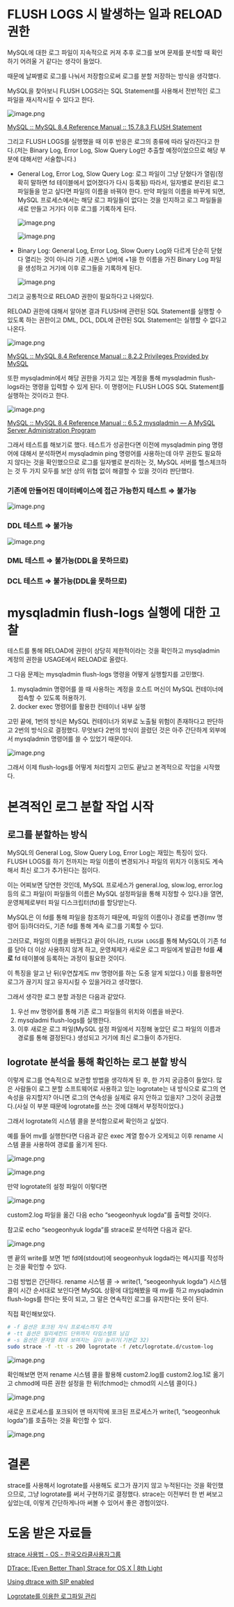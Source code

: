 # FLUSH LOGS 시 발생하는 일과 RELOAD 권한

MySQL에 대한 로그 파일이 지속적으로 커져 추후 로그를 보며 문제를 분석할 때 확인하기 어려울 거 같다는 생각이 들었다.

때문에 날짜별로 로그를 나눠서 저장함으로써 로그를 분할 저장하는 방식을 생각했다.

MySQL을 찾아보니 FLUSH LOGS라는 SQL Statement를 사용해서 전반적인 로그 파일을 재시작시킬 수 있다고 한다.

![image.png](attachment:54370d6c-bc7f-41bc-a6bd-a47382d980d6:image.png)

[MySQL :: MySQL 8.4 Reference Manual :: 15.7.8.3 FLUSH Statement](https://dev.mysql.com/doc/refman/8.4/en/flush.html)

그리고 FLUSH LOGS를 실행했을 때 이후 반응은 로그의 종류에 따라 달라진다고 한다.(저는 Binary Log, Error Log, Slow Query Log만 추출할 예정이었으므로 해당 부분에 대해서만 서술합니다.)

- General Log, Error Log, Slow Query Log: 로그 파일이 그냥 닫혔다가 열림(정확히 말하면 fd 테이블에서 없어졌다가 다시 등록됨) 따라서, 일자별로 분리된 로그 파일들을 얻고 싶다면 파일의 이름을 바꿔야 한다. 만약 파일의 이름을 바꾸게 되면, MySQL 프로세스에서는 해당 로그 파일들이 없다는 것을 인지하고 로그 파일들을 새로 만들고 거기다 이후 로그를 기록하게 된다.
    
    ![image.png](attachment:7ea9971c-fa90-4c6a-bc86-f5d6a8e0c37d:image.png)
    
    ![image.png](attachment:c4121c88-0c83-41fd-9b84-fb9b96902890:image.png)
    
- Binary Log: General Log, Error Log, Slow Query Log와 다르게 단순히 닫혔다 열리는 것이 아니라 기존 시퀀스 넘버에 +1을 한 이름을 가진 Binary Log 파일을 생성하고 거기에 이후 로그들을 기록하게 된다.
    
    ![image.png](attachment:4b5545d0-3591-4bec-a827-2f5135701215:image.png)
    

그리고 공통적으로 RELOAD 권한이 필요하다고 나와있다.

RELOAD 권한에 대해서 알아본 결과 FLUSH에 관련된 SQL Statement를 실행할 수 있도록 하는 권한이고 DML, DCL, DDL에 관련된 SQL Statement는 실행할 수 없다고 나온다.

![image.png](attachment:77db68d7-a148-4505-8027-5b5b34ac4760:image.png)

[MySQL :: MySQL 8.4 Reference Manual :: 8.2.2 Privileges Provided by MySQL](https://dev.mysql.com/doc/refman/8.4/en/privileges-provided.html#priv_reload)

또한 mysqladmin에서 해당 권한을 가지고 있는 계정을 통해 mysqladmin flush-logs라는 명령을 입력할 수 있게 된다. 이 명령어는 FLUSH LOGS SQL Statement를 실행하는 것이라고 한다.

![image.png](attachment:5e99fe24-0d84-4a3c-8f82-0aaa65f10df8:image.png)

[MySQL :: MySQL 8.4 Reference Manual :: 6.5.2 mysqladmin — A MySQL Server Administration Program](https://dev.mysql.com/doc/refman/8.4/en/mysqladmin.html)

그래서 테스트를 해보기로 했다. 테스트가 성공한다면 이전에 mysqladmin ping 명령어에 대해서 분석하면서 mysqladmin ping 명령어를 사용하는데 아무 권한도 필요하지 않다는 것을 확인했으므로 로그를 일자별로 분리하는 것, MySQL 서버를 헬스체크하는 것 두 가지 모두를 보안 상의 위협 없이 해결할 수 있을 것이라 판단했다.

### 기존에 만들어진 데이터베이스에 접근 가능한지 테스트 ⇒ 불가능

![image.png](attachment:7e2b6480-2927-4fe2-8b2b-56262328d1d5:image.png)

### DDL 테스트 ⇒ 불가능

![image.png](attachment:2d31415b-c0b8-4837-8147-9d008f219f76:image.png)

### DML 테스트 ⇒ 불가능(DDL을 못하므로)

### DCL 테스트 ⇒ 불가능(DDL을 못하므로)

# mysqladmin flush-logs 실행에 대한 고찰

테스트를 통해 RELOAD에 권한이 상당히 제한적이라는 것을 확인하고 mysqladmin 계정의 권한을 USAGE에서 RELOAD로 올렸다.

그 다음 문제는 mysqladmin flush-logs 명령을 어떻게 실행할지를 고민했다.

1. mysqladmin 명령어를 쓸 때 사용하는 계정을 호스트 머신이 MySQL 컨테이너에 접속할 수 있도록 허용하기.
2. docker exec 명령어를 활용한 컨테이너 내부 실행

고민 끝에, 1번의 방식은 MySQL 컨테이너가 외부로 노출될 위험이 존재하다고 판단하고 2번의 방식으로 결정했다. 무엇보다 2번의 방식이 끌렸던 것은 아주 간단하게 외부에서 mysqladmin 명령어를 쓸 수 있었기 때문이다. 

![image.png](attachment:0f1473d8-ba43-46d9-bdec-951d460e052e:image.png)

그래서 이제 flush-logs를 어떻게 처리할지 고민도 끝났고 본격적으로 작업을 시작했다.

# 본격적인 로그 분할 작업 시작

## 로그를 분할하는 방식

MySQL의 General Log, Slow Query Log, Error Log는 재밌는 특징이 있다. FLUSH LOGS를 하기 전까지는 파일 이름이 변경되거나 파일의 위치가 이동되도 계속해서 최신 로그가 추가된다는 점이다.

이는 어찌보면 당연한 것인데, MySQL 프로세스가 general.log, slow.log, error.log 등의 로그 파일(이 파일들의 이름은 MySQL 설정파일을 통해 지정할 수 있다.)을 열면, 운영체제로부터 파일 디스크립터(fd)를 할당받는다.

MySQL은 이 fd를 통해 파일을 참조하기 때문에, 파일의 이름이나 경로를 변경(mv 명령어 등)하더라도, 기존 fd를 통해 계속 로그를 기록할 수 있다.

그러므로, 파일의 이름을 바꿨다고 끝이 아니라, `FLUSH LOGS`를 통해 MySQL이 기존 fd를 닫아 더 이상 사용하지 않게 하고, 운영체제가 새로운 로그 파일에게 발급한 fd를 **새로** fd 테이블에 등록하는 과정이 필요한 것이다.

이 특징을 알고 난 뒤(우연찮게도 mv 명령어를 하는 도중 알게 되었다.) 이를 활용하면 로그가 끊기지 않고 유지시킬 수 있을거라고 생각했다.

그래서 생각한 로그 분할 과정은 다음과 같았다.

1. 우선 mv 명령어를 통해 기존 로그 파일들의 위치와 이름을 바꾼다.
2. mysqladmi flush-logs를 실행한다.
3. 이후 새로운 로그 파일(MySQL 설정 파일에서 지정해 놓았던 로그 파일의 이름과 경로를 통해 결정된다.) 생성되고 거기에 최신 로그들이 추가된다.

## logrotate 분석을 통해 확인하는 로그 분할 방식

이렇게 로그를 연속적으로 보관할 방법을 생각하게 된 후, 한 가지 궁금증이 들었다. 많은 사람들이 로그 분할 소프트웨어로 사용하고 있는 logrotate는 내 방식으로 로그의 연속성을 유지할지? 아니면 로그의 연속성을 실제로 유지 안하고 있을지? 그것이 궁금했다.(사실 이 부분 때문에 logrotate를 쓰는 것에 대해서 부정적이었다.)

그래서 logrotate의 시스템 콜을 분석함으로써 확인하고 싶었다.

예를 들어 mv를 실행한다면 다음과 같은 exec 계열 함수가 오게되고 이후 rename 시스템 콜을 사용하여 경로를 옮기게 된다.

![image.png](attachment:c977812d-e550-4154-a8f6-814df7397f16:image.png)

![image.png](attachment:0bb44db7-5b10-4928-9535-aae92c6eb085:image.png)

만약 logrotate의 설정 파일이 이렇다면

![image.png](attachment:4a3e9fe2-985e-41ae-9635-9c5fce159f4e:image.png)

custom2.log 파일을 옮긴 다음 echo “seogeonhyuk logda”를 출력할 것이다.

참고로 echo “seogeonhyuk logda”를 strace로 분석하면 다음과 같다.

![image.png](attachment:1a2c54d1-0c0d-4faa-9668-0a04c9f1581d:image.png)

맨 끝의 write를 보면 1번 fd에(stdout)에 seogeonhyuk logda라는 메시지를 작성하는 것을 확인할 수 있다.

그럼 방법은 간단하다. rename 시스템 콜 → write(1, “seogeonhyuk logda”) 시스템 콜이 시간 순서대로 보인다면 MySQL 상황에 대입해봤을 때 mv를 하고 mysqladmin flush-logs를 한다는 뜻이 되고, 그 말은 연속적인 로그를 유지한다는 뜻이 된다.

직접 확인해보았다.

```bash
# -f 옵션은 포크된 자식 프로세스까지 추적
# -tt 옵션은 밀리세컨드 단위까지 타임스탬프 남김
# -s 옵션은 문자열 최대 보여지는 길이 늘리기(기본값 32)
sudo strace -f -tt -s 200 logrotate -f /etc/logrotate.d/custom-log
```

![image.png](attachment:8c469410-068f-4080-b136-f86ee89edbd5:image.png)

확인해보면 먼저 rename 시스템 콜을 활용해 custom2.log를 custom2.log.1로 옮기고 chmod에 따른 권한 설정을 한 뒤(fchmod는 chmod의 시스템 콜이다.)

![image.png](attachment:1726b373-9e55-4258-abc0-502b6e921025:image.png)

새로운 프로세스를 포크되어 맨 마지막에 포크된 프로세스가 write(1, “seogeonhuk logda”)를 호출하는 것을 확인할 수 있다.

![image.png](attachment:30eb6a58-9109-4789-b1f7-2e4833d90c93:image.png)

# 결론

strace를 사용해서 logrotate를 사용해도 로그가 끊기지 않고 누적된다는 것을 확인했으므로, 그냥 logrotate를 써서 구현하기로 결정했다. strace는 이전부터 한 번 써보고 싶었는데, 이렇게 간단하게나마 써볼 수 있어서 좋은 경험이었다.

# 도움 받은 자료들

[strace 사용법 - OS - 한국오라클사용자그룹](http://www.koreaoug.org/os/1207)

[DTrace: [Even Better Than] Strace for OS X | 8th Light](https://8thlight.com/insights/dtrace-even-better-than-strace-for-os-x)

[Using dtrace with SIP enabled](https://poweruser.blog/using-dtrace-with-sip-enabled-3826a352e64b)

[Logrotate를 이용한 로그파일 관리](https://m.blog.naver.com/ncloud24/220942273629)
